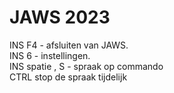 # JAWS 2023

INS F4 - afsluiten van JAWS.  
INS 6 - instellingen.  
INS spatie , S - spraak op commando  
CTRL stop de spraak tijdelijk

